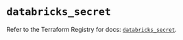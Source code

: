 # `databricks_secret`

Refer to the Terraform Registry for docs: [`databricks_secret`](https://registry.terraform.io/providers/databricks/databricks/1.55.0/docs/resources/secret).
